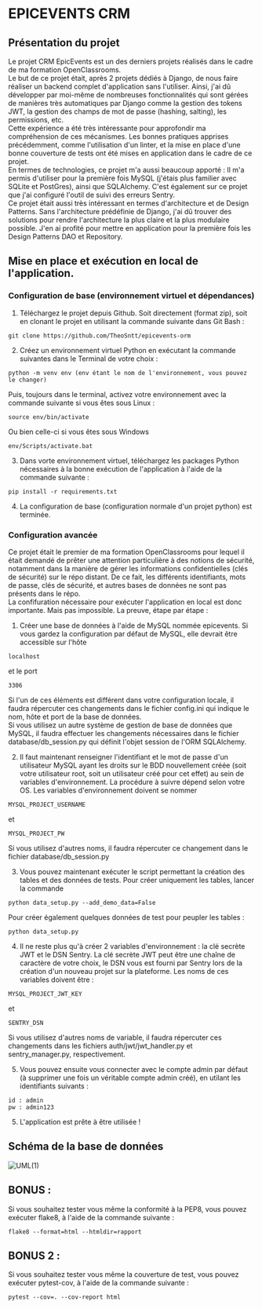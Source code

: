 
# EPICEVENTS CRM


## Présentation du projet

Le projet CRM EpicEvents est un des derniers projets réalisés dans le cadre de ma formation OpenClassrooms.  
Le but de ce projet était, après 2 projets dédiés à Django, de nous faire réaliser un backend complet d'application sans l'utiliser. Ainsi, j'ai dû développer par moi-même de nombreuses fonctionnalités qui sont gérées de manières très automatiques par Django comme la gestion des tokens JWT, la gestion des champs de mot de passe (hashing, salting), les permissions, etc.  
Cette expérience a été très intéressante pour approfondir ma compréhension de ces mécanismes. Les bonnes pratiques apprises précédemment, comme l'utilisation d'un linter, et la mise en place d'une bonne couverture de tests ont été mises en application dans le cadre de ce projet.  
En termes de technologies, ce projet m'a aussi beaucoup apporté : Il m'a permis d'utiliser pour la première fois MySQL (j'étais plus familier avec SQLite et PostGres), ainsi que SQLAlchemy. C'est également sur ce projet que j'ai configuré l'outil de suivi des erreurs Sentry.  
Ce projet était aussi très intéressant en termes d'architecture et de Design Patterns. Sans l'architecture prédéfinie de Django, j'ai dû trouver des solutions pour rendre l'architecture la plus claire et la plus modulaire possible. J'en ai profité pour mettre en application pour la première fois les Design Patterns DAO et Repository.  

## Mise en place et exécution en local de l'application.

### Configuration de base (environnement virtuel et dépendances)

1. Téléchargez le projet depuis Github. Soit directement (format zip), soit en clonant le projet en utilisant la commande suivante dans Git Bash :  
```
git clone https://github.com/TheoSntt/epicevents-orm 
```
2. Créez un environnement virtuel Python en exécutant la commande suivantes dans le Terminal de votre choix :
```
python -m venv env (env étant le nom de l'environnement, vous pouvez le changer)
```
Puis, toujours dans le terminal, activez votre environnement avec la commande suivante si vous êtes sous Linux :
```
source env/bin/activate
```
Ou bien celle-ci si vous êtes sous Windows
```
env/Scripts/activate.bat
```
3. Dans vorte environnement virtuel, téléchargez les packages Python nécessaires à la bonne exécution de l'application à l'aide de la commande suivante :
```
pip install -r requirements.txt
```
4. La configuration de base (configuration normale d'un projet python) est terminée.  

### Configuration avancée

Ce projet était le premier de ma formation OpenClassrooms pour lequel il était demandé de prêter une attention particulière à des notions de sécurité, notamment dans la manière de gérer les informations confidentielles (clés de sécurité) sur le répo distant. De ce fait, les différents identifiants, mots de passe, clés de sécurité, et autres bases de données ne sont pas présents dans le répo.  
La confifuration nécessaire pour exécuter l'application en local est donc importante. Mais pas impossible. La preuve, étape par étape :  

1. Créer une base de données à l'aide de MySQL nommée epicevents. Si vous gardez la configuration par défaut de MySQL, elle devrait être accessible sur l'hôte
```
localhost
```
et le port
```
3306
```
Si l'un de ces éléments est différent dans votre configuration locale, il faudra répercuter ces changements dans le fichier config.ini qui indique le nom, hôte et port de la base de données.  
Si vous utilisez un autre système de gestion de base de données que MySQL, il faudra effectuer les changements nécessaires dans le fichier database/db_session.py qui définit l'objet session de l'ORM SQLAlchemy.  

2. Il faut maintenant renseigner l'identifiant et le mot de passe d'un utilisateur MySQL ayant les droits sur le BDD nouvellement créée (soit votre utilisateur root, soit un utilisateur créé pour cet effet) au sein de variables d'environnement.
La procédure à suivre dépend selon votre OS. Les variables d'environnement doivent se nommer
```
MYSQL_PROJECT_USERNAME
```
et
```
MYSQL_PROJECT_PW
```
Si vous utilisez d'autres noms, il faudra répercuter ce changement dans le fichier database/db_session.py  

3. Vous pouvez maintenant exécuter le script permettant la création des tables et des données de tests. Pour créer uniquement les tables, lancer la commande
```
python data_setup.py --add_demo_data=False
```
Pour créer également quelques données de test pour peupler les tables :
```
python data_setup.py
```
4. Il ne reste plus qu'à créer 2 variables d'environnement : la clé secrète JWT et le DSN Sentry. La clé secrète JWT peut être une chaîne de caractère de votre choix, le DSN vous est fourni par Sentry lors de la création d'un nouveau projet sur la plateforme. Les noms de ces variables doivent être :
```
MYSQL_PROJECT_JWT_KEY
```
et
```
SENTRY_DSN
```
Si vous utilisez d'autres noms de variable, il faudra répercuter ces changements dans les fichiers auth/jwt/jwt_handler.py et sentry_manager.py, respectivement.

5. Vous pouvez ensuite vous connecter avec le compte admin par défaut (à supprimer une fois un véritable compte admin créé), en utilant les identifiants suivants :
```
id : admin
pw : admin123
```

5. L'application est prête à être utilisée !
 
## Schéma de la base de données

![UML(1)](https://github.com/TheoSntt/OC_Project_12/assets/118457519/33772aad-6c4e-4b31-b4eb-65bc8bdd7050)
 
## BONUS :
Si vous souhaitez tester vous même la conformité à la PEP8, vous pouvez exécuter flake8, à l'aide de la commande suivante :

```		
flake8 --format=html --htmldir=rapport
```
## BONUS 2 :
Si vous souhaitez tester vous même la couverture de test, vous pouvez exécuter pytest-cov, à l'aide de la commande suivante :

```		
pytest --cov=. --cov-report html
```
